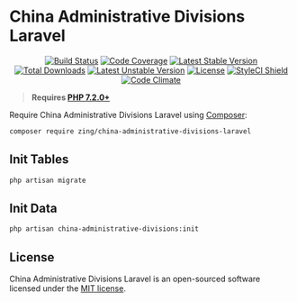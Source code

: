 # China Administrative Divisions Laravel
<p align="center">
<a href="https://github.com/zingimmick/china-administrative-divisions-laravel/actions"><img src="https://github.com/zingimmick/china-administrative-divisions-laravel/workflows/tests/badge.svg" alt="Build Status"></a>
<a href="https://codecov.io/gh/zingimmick/china-administrative-divisions-laravel"><img src="https://codecov.io/gh/zingimmick/china-administrative-divisions-laravel/branch/master/graph/badge.svg" alt="Code Coverage" /></a>
<a href="https://packagist.org/packages/zing/china-administrative-divisions-laravel"><img src="https://poser.pugx.org/zing/china-administrative-divisions-laravel/v/stable.svg" alt="Latest Stable Version"></a>
<a href="https://packagist.org/packages/zing/china-administrative-divisions-laravel"><img src="https://poser.pugx.org/zing/china-administrative-divisions-laravel/downloads" alt="Total Downloads"></a>
<a href="https://packagist.org/packages/zing/china-administrative-divisions-laravel"><img src="https://poser.pugx.org/zing/china-administrative-divisions-laravel/v/unstable.svg" alt="Latest Unstable Version"></a>
<a href="https://packagist.org/packages/zing/china-administrative-divisions-laravel"><img src="https://poser.pugx.org/zing/china-administrative-divisions-laravel/license" alt="License"></a>
<a href="https://github.styleci.io/repos/300827378"><img src="https://github.styleci.io/repos/300827378/shield?branch=main" alt="StyleCI Shield"></a>
<a href="https://codeclimate.com/github/zingimmick/china-administrative-divisions-laravel/maintainability"><img src="https://api.codeclimate.com/v1/badges/00b119e14343330b3a65/maintainability" alt="Code Climate" /></a>
</p>

> **Requires [PHP 7.2.0+](https://php.net/releases/)**

Require China Administrative Divisions Laravel using [Composer](https://getcomposer.org):

```bash
composer require zing/china-administrative-divisions-laravel
```

## Init Tables

```bash
php artisan migrate
```

## Init Data

```bash
php artisan china-administrative-divisions:init
```

## License

China Administrative Divisions Laravel is an open-sourced software licensed under the [MIT license](LICENSE).
